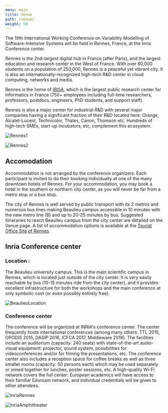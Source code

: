 ```yaml
---
menu: main
title: Venue
path: /venue/
weight: 50
---
```


The 19th International Working Conference on Variability Modelling of Software-Intensive Systems will be held in Rennes, France, at the Inria Conference center.

Rennes is the 2nd-largest digital hub in France (after Paris), and the largest education and research center in the West of France. With over 60,000 students on a population of 250,000, Rennes is a peaceful yet vibrant city. It is also an internationally-recognized high-tech R&D center in cloud computing, networks and media.

Rennes is the home of [IRISA](https://www.irisa.fr/en), which is the largest public research center for Informatics in France (750+ employees including full-time researchers, professors, postdocs, engineers, PhD students, and support staff).

Rennes is also a major center for industrial R&D with several major companies having a significant fraction of their R&D located here: Orange, Alcatel-Lucent, Technicolor, Thales, Canon, Thomson etc. Hundreds of high-tech SMEs, start-up incubators, etc, complement this ecosystem.

![Rennes1](/images/Rennes1.png)

![Rennes2](/images/Rennes2.png)

## Accomodation

Accommodation is not arranged by the conference organizers. Each participant is invited to do their booking individually at one of the many downtown hotels of Rennes. For your accommodation, you may book a hotel in the southern or northern city center, as you will never be far from a metro stop or a bus stop.

The city of Rennes is well served by public transport with its 2 metros and numerous bus lines making Beaulieu campus accessible in 10 minutes with the new metro line (B) and up to 20-25 minutes by bus. Suggested itineraries to reach Beaulieu campus from the city center are detailed on the Venue page. A list of accommodation options is available at the [Tourist Office Site of Rennes](https://www.tourisme-rennes.com/en/).

## Inria Conference center

### Location :

The Beaulieu university campus. This is the main scientific campus in Rennes, which is located just outside of the city center. It is very easily reachable by bus (10-15 minutes ride from the city center), and it provides excellent infrastructure for both the workshops and the main conference at only symbolic cost (or even possibly entirely free).

![BeaulieuLocation](/images/InriaRennesLocation.png)

### Conference center

The conference will be organized at INRIA's conference center. The center frequently hosts international conferences (among many others: TTL 2015, OPODIS 2015, DASIP 2016, ICFCA 2017, Middleware 2018). The facilities include an auditorium (capacity: 240 seats) with state-of-the-art audio-visual equipment: projector, sound system, possibilities for videoconferences and/or for filming the presentations, etc. The conference center also includes a reception space for coffee breaks as well as three smaller rooms (capacity: 50 persons each) which may be used separately or joined together for lunches, poster sessions, etc. A high-quality Wi-Fi network covers the full center: European academics will have access to their familiar Eduroam network, and individual credentials will be given to other attendees.

![InriaRennes](/images/INRIARennes.png)

![InriaAmphitheater](/images/InriaAmphiteater.png)


